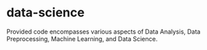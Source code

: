 # data-science
Provided code encompasses various aspects of Data Analysis, Data Preprocessing, Machine Learning, and Data Science. 

